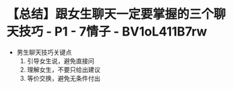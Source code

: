 # 【总结】跟女生聊天一定要掌握的三个聊天技巧 - P1 - 7情子 - BV1oL411B7rw

-   男生聊天技巧关键点
    1.  引导女生说，避免直接问
    2.  理解女生，不要只给出建议
    3.  等价交换，避免无条件付出